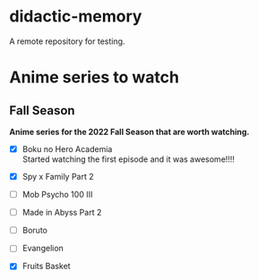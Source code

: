 # didactic-memory
A remote repository for testing.

# Anime series to watch

## Fall Season

**Anime series for the 2022 Fall Season that are worth watching.**



- [x] Boku no Hero Academia     
    Started watching the first episode and it was awesome!!!!
- [x] Spy x Family Part 2
- [ ] Mob Psycho 100 III
- [ ] Made in Abyss Part 2
- [ ] Boruto
- [ ] Evangelion
- [x] Fruits Basket

